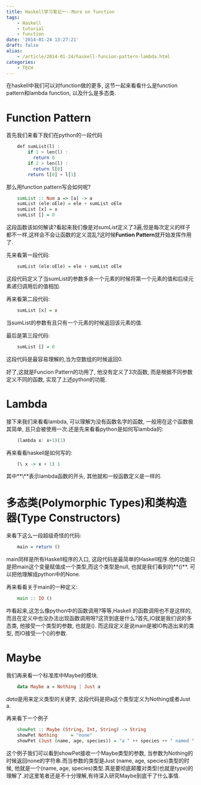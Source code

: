 ```yaml
---
title: Haskell学习笔记一--More on function
tags:
    - Haskell
    - tutorial
    - function
date: '2014-01-24 13:27:21'
draft: false
alias:
    - /article/2014-01-24/haskell-funcion-pattern-lambda.html
categories:
    - TECH 
---
```

  
在haskell中我们可以对function做的更多, 这节一起来看看什么是function pattern和lambda function, 以及什么是多态类.  
  
Function Pattern  
===  
首先我们来看下我们在python的一段代码  
```Haskell
    def sumList(l) :  
        if 1 > len(l) :  
          return 0
        if 2 > len(l) :  
          return l[0] 
        return l[0] + l[1] 
```
那么用function pattern写会如何呢?  

```Haskell
    sumList :: Num a => [a] -> a  
    sumList (ele:oEle) = ele + sumList oEle  
    sumList [x] = x
    sumList [] = 0
```

这段函数该如何解读?看起来我们像是对*sumList*定义了3遍,但是每次定义的样子都不一样,这样会不会让函数的定义混乱?这时候**Funtion Pattern**就开始发挥作用了.  

先来看第一段代码:  
```Haskell
    sumList (ele:oEle) = ele + sumList oEle  
```

这段代码定义了当sumList的参数多余一个元素的时候将第一个元素的值和后续元素递归调用后的值相加.  
  
再来看第二段代码:  

```Haskell
    sumList [x] = x
```

当sumList的参数有且只有一个元素的时候返回该元素的值.  
  
最后是第三段代码:  
```Haskell
    sumList [] = 0
```
这段代码是最容易理解的,当为空数组的时候返回0.  
  
好了,这就是Funcion Pattern的功用了, 他没有定义了3次函数, 而是根据不同参数定义不同的函数, 实现了上述python的功能.  
  
Lambda  
===  
接下来我们来看看lambda, 可以理解为没有函数名字的函数, 一般用在这个函数极其简单, 且只会被使用一次.还是先来看看python是如何写lambda的:  

```Haskell
    (lambda x: x+1)(1)
```
  
再来看看haskell是如何写的:  

```Haskell
    (\ x -> x + 1) 1
```

其中**\\**表示lambda函数的开头, 其他就和一般函数定义是一样的.  

多态类(Polymorphic Types)和类构造器(Type Constructors)
===  
来看下这么一段超级奇怪的代码:  

```Haskell
    main = return ()
```

main同样是所有Haskell程序的入口, 这段代码是最简单的Haskell程序.他的功能只是把main这个变量赋值成一个类型,而这个类型是null, 也就是我们看到的**()**. 可以把他理解成python中的None.
  
再来看看关于main的一种定义:  

```Haskell
    main :: IO ()
```

咋看起来,这怎么像python中的函数调用?等等,Haskell 的函数调用也不是这样的,而且在定义中也没办法出现函数调用呀?这货到底是什么?首先,IO就是我们说的多态类, 他接受一个类型的参数, 也就是\(\). 而这段定义是说main是被IO构造出来的类型, 而IO接受一个()的参数.  
  
Maybe  
====  
我们再来看一个标准库中Maybe的模块.  

```Haskell
    data Maybe a = Nothing | Just a
```

*data*是用来定义类型的关键字, 这段代码是把a这个类型定义为Nothing或者Just a.  
  
再来看下一个例子  

```Haskell
    showPet :: Maybe (String, Int, String) -> String
    showPet Nothing		= "none"
    showPet (Just (name, age, species))	= "a " ++ species ++ " named " ++ name ++ ", aged " ++ (show age)
```

这个例子我们可以看到showPet接收一个Maybe类型的参数, 当参数为Nothing的时候返回none的字符串.而当参数的类型是Just (name, age, species)类型的时候, 他就是一个(name, age, species)类型.真是要彻底颠覆对类型(也就是type)的理解了.对这里笔者还是不十分理解,有待深入研究Maybe到底干了什么事情.
